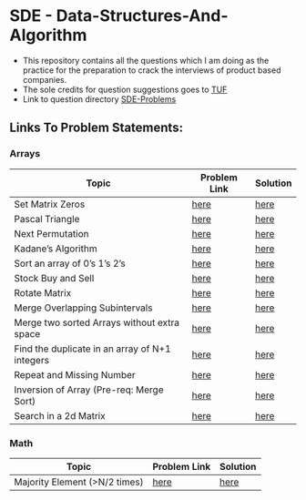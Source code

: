 # SDE - Data-Structures-And-Algorithm

- This repository contains all the questions which I am doing as the practice for the preparation to crack the interviews of product based companies.
- The sole credits for question suggestions goes to <a href="https://youtu.be/WNtzUR_MwUQ">TUF</a>
- Link to question directory <a href="https://takeuforward.org/interviews/strivers-sde-sheet-top-coding-interview-problems/">SDE-Problems</a>

## Links To Problem Statements:

### Arrays

| Topic                                          | Problem Link                                                                              | Solution                                                                                                     |
| ---------------------------------------------- | ----------------------------------------------------------------------------------------- | ------------------------------------------------------------------------------------------------------------ |
| Set Matrix Zeros                               | <a href="https://leetcode.com/problems/set-matrix-zeroes/">here</a>                       | <a href="https://github.com/sonishreyas/DSA-JS/blob/main/Array/set-matrix-zeroes.js">here</a>                |
| Pascal Triangle                                | <a href="https://leetcode.com/problems/pascals-triangle/">here</a>                        | <a href="https://github.com/sonishreyas/DSA-JS/blob/main/Array/pascal-triangle.js">here</a>                  |
| Next Permutation                               | <a href="https://leetcode.com/problems/next-permutation/">here</a>                        | <a href="https://github.com/sonishreyas/DSA-JS/blob/main/Array/next-permutation.js">here</a>                 |
| Kadane’s Algorithm                             | <a href="https://leetcode.com/problems/maximum-subarray/">here</a>                        | <a href="https://github.com/sonishreyas/DSA-JS/blob/main/Array/kadanes-algorithm.js">here</a>                |
| Sort an array of 0’s 1’s 2’s                   | <a href="https://leetcode.com/problems/sort-colors/">here</a>                             | <a href="https://github.com/sonishreyas/DSA-JS/blob/main/Array/sort-array-of-012.js">here</a>                |
| Stock Buy and Sell                             | <a href="https://leetcode.com/problems/best-time-to-buy-and-sell-stock/">here</a>         | <a href="https://github.com/sonishreyas/DSA-JS/blob/main/Array/stock-buy-and-cell.js">here</a>               |
| Rotate Matrix                                  | <a href="https://leetcode.com/problems/rotate-image/">here</a>                            | <a href="https://github.com/sonishreyas/DSA-JS/blob/main/Array/rotate-matrix.js">here</a>                    |
| Merge Overlapping Subintervals                 | <a href="https://leetcode.com/problems/merge-intervals/">here</a>                         | <a href="https://github.com/sonishreyas/DSA-JS/blob/main/Array/merging-overlapping-subintervals.js">here</a> |
| Merge two sorted Arrays without extra space    | <a href="https://leetcode.com/problems/merge-sorted-array/">here</a>                      | <a href="https://github.com/sonishreyas/DSA-JS/blob/main/Array/merge-two-sorted-array.js">here</a>           |
| Find the duplicate in an array of N+1 integers | <a href="https://leetcode.com/problems/find-the-duplicate-number/">here</a>               | <a href="https://github.com/sonishreyas/DSA-JS/blob/main/Array/duplicate-array-n+1-integers.js">here</a>     |
| Repeat and Missing Number                      | <a href="https://www.interviewbit.com/problems/repeat-and-missing-number-array/">here</a> | <a href="https://github.com/sonishreyas/DSA-JS/blob/main/Array/repeating-and-missing-number.js">here</a>     |
| Inversion of Array (Pre-req: Merge Sort)       | <a href="https://www.codingninjas.com/codestudio/problems/count-inversions_615">here</a>  | <a href="https://github.com/sonishreyas/DSA-JS/blob/main/Array/count-inversion.py">here</a>                  |
| Search in a 2d Matrix                          | <a href="https://leetcode.com/problems/search-a-2d-matrix/">here</a>                      | <a href="https://github.com/sonishreyas/DSA-JS/blob/main/Array/search-2d-matrix.js">here</a>                 |

### Math

| Topic                         | Problem Link                                                       | Solution                                                                                      |
| ----------------------------- | ------------------------------------------------------------------ | --------------------------------------------------------------------------------------------- |
| Majority Element (>N/2 times) | <a href="https://leetcode.com/problems/majority-element/">here</a> | <a href="https://github.com/sonishreyas/DSA-JS/blob/main/Math/majority-element-1.js">here</a> |
